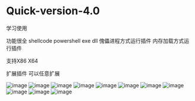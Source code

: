 # Quick-version-4.0
学习使用



功能很全 
shellcode 
powershell
exe
 dll
傀儡进程方式运行插件
内存加载方式运行插件

支持X86 X64 

扩展插件 可以任意扩展



![image](https://github.com/iamasbcx/Quick-version-4.0/blob/main/1.png)
![image](https://github.com/iamasbcx/Quick-version-4.0/blob/main/2.png)
![image](https://github.com/iamasbcx/Quick-version-4.0/blob/main/3.png)
![image](https://github.com/iamasbcx/Quick-version-4.0/blob/main/4.png)
![image](https://github.com/iamasbcx/Quick-version-4.0/blob/main/5.png)
![image](https://github.com/iamasbcx/Quick-version-4.0/blob/main/6.png)
![image](https://github.com/iamasbcx/Quick-version-4.0/blob/main/7.png)
![image](https://github.com/iamasbcx/Quick-version-4.0/blob/main/8.png)
![image](https://github.com/iamasbcx/Quick-version-4.0/blob/main/9.png)
![image](https://github.com/iamasbcx/Quick-version-4.0/blob/main/10.png)
![image](https://github.com/iamasbcx/Quick-version-4.0/blob/main/11.png)
